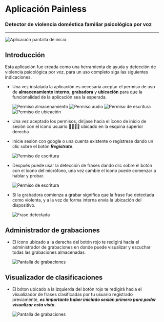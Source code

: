 # Aplicación Painless
### Detector de violencia doméstica familiar psicológica por voz
---
![Aplicación pantalla de inicio](./assets/images/pantalla_inicio.png)

## **Introducción**
Esta aplicación fue creada como una herramienta de ayuda y detección de violencia psicológica por voz, para un uso completo siga las siguientes indicaciones.

* Una vez instalada la aplicación es necesaria aceptar el permiso de uso de **almacenamiento interno**, **grabadora** y **ubicación** para que la funcionalidad de la aplicación sea la esperada. 

   ![Permiso almacenamiento](./assets/images/permiso_almacenamiento.png)
    ![Permiso audio](./assets/images/permiso_audio.png)
    ![Permiso de escritura](./assets/images/permiso_deescritura.png)
    ![Permiso de ubicación](./assets/images/permiso_ubicacion.png)
* Una vez aceptado los permisos, diríjase hacia el ícono de inicio de sesión con el ícono usuario 👨‍💼👩‍💼 ubicado en la esquina superior derecha

* Inicie sesión con google o una cuenta existente o regístrese dando un clic sobre el botón ***Regístrate***.

    ![Permiso de escritura](./assets/images/pantalla_inicio_sesion.png)

* Después puede usar la detección de frases dando clic sobre el botón con el ícono del micrófono, una vez cambie el ícono puede comenzar a hablar y probar.

    ![Permiso de escritura](./assets/images/iniciar_deteccion.png)


* Si la grabadora comienza a grabar significa que la frase fue detectada como violenta, y a la vez de forma interna envía la ubicación del dispositivo.

    ![Frase detectada](./assets/images/frase_violenta.png)

## **Administrador de grabaciones**
* El ícono ubicado a la derecha del botón rojo te redigirá hacia el administrador de grabaciones en donde puede visualizar y escuchar todas las grabaciones almacenadas.

    ![Pantalla de grabaciones](./assets/images/pantalla_grabaciones.png)

## **Visualizador de clasificaciones**
* El bóton ubicado a la izquierda del botón rojo te redigirá hacia el visualizador de frases clasificadas por tu usuario registrado previamente, ***es importante haber iniciado sesión primero para poder visualizar esta vista***.

    ![Pantalla de grabaciones](./assets/images/dashboard.png)
